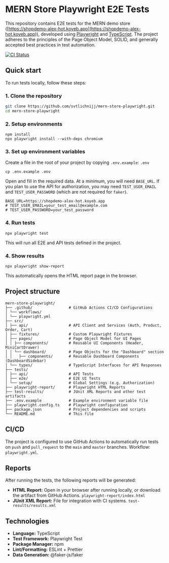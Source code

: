 # MERN Store Playwright E2E Tests

This repository contains E2E tests for the MERN demo store ([https://shopdemo-alex-hot.koyeb.app](https://shopdemo-alex-hot.koyeb.app)), developed using <ins>Playwright</ins> and <ins>TypeScript</ins>. The project adheres to the principles of the Page Object Model, SOLID, and generally accepted best practices in test automation.

[![CI Status](https://github.com/svtlichnijj/mern-store-playwright/actions/workflows/playwright.yml/badge.svg)](https://github.com/svtlichnijj/mern-store-playwright/actions/workflows/playwright.yml)

## Quick start

To run tests locally, follow these steps:

### 1. Clone the repository

```bash
git clone https://github.com/svtlichnijj/mern-store-playwright.git
cd mern-store-playwright
```

### 2. Setup environments

```shell 
npm install
npx playwright install --with-deps chromium
```
### 3. Set up environment variables
Create a file in the root of your project by copying `.env.example`: `.env`

```shell
cp .env.example .env
```

Open and fill in the required data. At a minimum, you will need `BASE_URL`. If you plan to use the API for authorization, you may need `TEST_USER_EMAIL` and `TEST_USER_PASSWORD` (which are not required for `faker`).

```dotenv
BASE_URL=https://shopdemo-alex-hot.koyeb.app
# TEST_USER_EMAIL=your_test_email@example.com
# TEST_USER_PASSWORD=your_test_password
```

### 4. Run tests

```shell
npx playwright test
```

This will run all E2E and API tests defined in the project.

### 4. Show results

```shell
npx playwright show-report
```

This automatically opens the HTML report page in the browser.

## Project structure

```
mern-store-playwright/
├── .github/                # GitHub Actions CI/CD Configurations
│ └── workflows/
│ └── playwright.yml
├── src/
│ ├── api/                  # API Client and Services (Auth, Product, Order, Cart)
│ ├── fixtures/             # Custom Playwright Fixtures
│ ├── pages/                # Page Object Model for UI Pages
│ │ ├── components/         # Reusable UI Components (Header, MiniCartDrawer)
│ │ └── dashboard/          # Page Objects for the "Dashboard" section
│ │   ├── components/       # Reusable Dashboard Components (DashboardSidebar)
│ └── types/                # TypeScript Interfaces for API Responses
├── tests/
│ ├── api/                  # API Tests
│ ├── e2e/                  # E2E UI Tests
│ └── setup/                # Global Settings (e.g. Authorization)
├── playwright-report/      # Playwright HTML Reports
├── test-results/           # JUnit XML Reports and other test artifacts
├── .env.example            # Example environment variable file
├── playwright.config.ts    # Playwright configuration
├── package.json            # Project dependencies and scripts
└── README.md               # This file
```

## CI/CD
The project is configured to use GitHub Actions to automatically run tests on `push` and `pull_request` to the `main` and `master` branches. Workflow: `playwright.yml`.

## Reports
After running the tests, the following reports will be generated:
- **HTML Report:** Open in your browser after running locally, or download the artifact from GitHub Actions. `playwright-report/index.html`
- **JUnit XML Report:** File for integration with CI systems. `test-results/results.xml`

## Technologies
- **Language:** TypeScript
- **Test Framework:** Playwright Test
- **Package Manager:** npm
- **Lint/Formatting:** ESLint + Prettier
- **Data Generation:** @faker-js/faker
